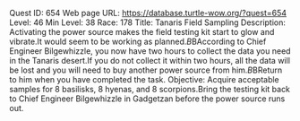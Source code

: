Quest ID: 654
Web page URL: https://database.turtle-wow.org/?quest=654
Level: 46
Min Level: 38
Race: 178
Title: Tanaris Field Sampling
Description: Activating the power source makes the field testing kit start to glow and vibrate.It would seem to be working as planned.$B$BAccording to Chief Engineer Bilgewhizzle, you now have two hours to collect the data you need in the Tanaris desert.If you do not collect it within two hours, all the data will be lost and you will need to buy another power source from him.$B$BReturn to him when you have completed the task.
Objective: Acquire acceptable samples for 8 basilisks, 8 hyenas, and 8 scorpions.Bring the testing kit back to Chief Engineer Bilgewhizzle in Gadgetzan before the power source runs out.
